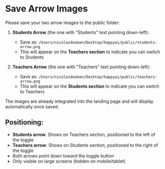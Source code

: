 # Save Arrow Images

Please save your two arrow images to the public folder:

1. **Students Arrow** (the one with "Students" text pointing down-left):
   - Save as: `/Users/nicolasdooman/Desktop/happyai/public/students-arrow.png`
   - This will appear on the **Teachers section** to indicate you can switch to Students

2. **Teachers Arrow** (the one with "Teachers" text pointing down-left):
   - Save as: `/Users/nicolasdooman/Desktop/happyai/public/teachers-arrow.png`
   - This will appear on the **Students section** to indicate you can switch to Teachers

The images are already integrated into the landing page and will display automatically once saved.

## Positioning:
- **Students arrow**: Shows on Teachers section, positioned to the left of the toggle
- **Teachers arrow**: Shows on Students section, positioned to the right of the toggle
- Both arrows point down toward the toggle button
- Only visible on large screens (hidden on mobile/tablet)

